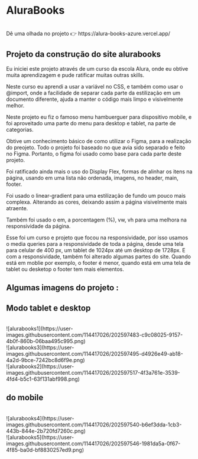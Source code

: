 <h1>AluraBooks </h1> 
<br>
Dê uma olhada no projeto  👉 https://alura-books-azure.vercel.app/
<br>
<h2>Projeto da construção do site alurabooks </h2>

<p> Eu iniciei este projeto através de um curso da escola Alura, onde eu obtive muita aprendizagem e pude ratificar muitas outras skills.</p>

<p> Neste curso eu aprendi a usar a variável no CSS, e também como usar o @import, onde a facilidade de separar cada parte da estilização em um documento diferente, 
ajuda a manter o código mais limpo e visivelmente melhor.</p>

<p> Neste projeto eu fiz o famoso menu hambuerguer para dispositivo mobile, e foi aproveitado uma parte do menu para desktop e tablet, na parte de categorias.</p>

<p> Obtive um conhecimento básico de como utilizar o Figma, para a realização do preojeto. Todo o projeto foi baseado no que avia sido separado e feito no Figma.
Portanto, o figma foi usado como base para cada parte deste projeto. </p>

<p> Foi ratificado ainda mais o uso do Display Flex, formas de alinhar os itens na página, usando em uma lista não ordenada, imagens, no header, main, footer. </p>

<p> Foi usado o linear-gradient para uma estilização de fundo um pouco mais complexa. Alterando as cores, deixando assim a página visivelmente mais atraente. </p>

<p> Também foi usado o em, a porcentagem (%), vw, vh para uma melhora na responsividade da página.</p>

<p> Esse foi um curso e projeto que focou na responsividade, por isso usamos o media queries para a responsividade de toda a página, 
 desde uma tela para celular de 400 px, um tablet de 1024px até um desktop de 1728px. E com a responsividade, também foi alterado algumas partes do site.
 Quando está em moblie por exemplo, o footer é menor, quando está em uma tela de tablet ou desketop o footer tem mais elementos. </p>
 
 
<h2>Algumas imagens do projeto : </h2>

 <h2>Modo tablet e desktop </h2>
 <br>
  ![alurabooks1](https://user-images.githubusercontent.com/114417026/202597483-c9c08025-9157-4b0f-860b-06baa495c995.png)
 <br>
![alurabooks3](https://user-images.githubusercontent.com/114417026/202597495-d4926e49-ab18-4a2d-9bce-7242bc8d6f9e.png)
<br>
![alurabooks2](https://user-images.githubusercontent.com/114417026/202597517-4f3a761e-3539-4fd4-b5c1-63f131abf998.png)
<br>
 
<h2>do mobile </h2>
<br>
![alurabooks4](https://user-images.githubusercontent.com/114417026/202597540-b6ef3dda-1cb3-443b-844e-2b720fd7260c.png)
<br>
![alurabooks5](https://user-images.githubusercontent.com/114417026/202597546-1981da5a-0f67-4f85-ba0d-bf8830257ed9.png)






